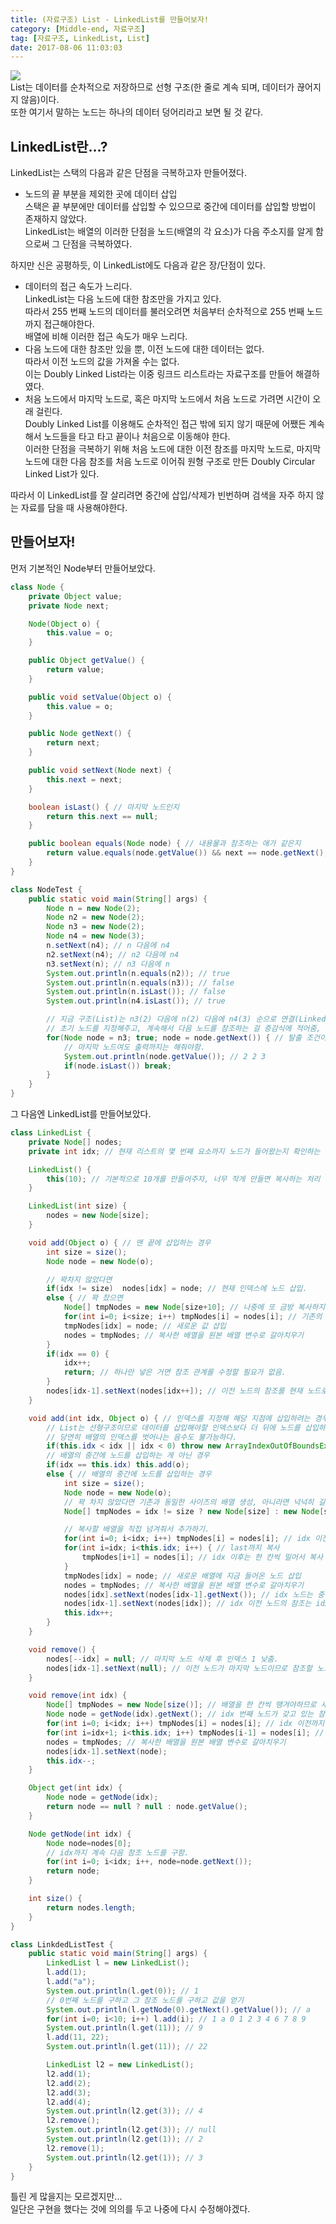 ```yaml
---
title: (자료구조) List - LinkedList를 만들어보자!
category: [Middle-end, 자료구조]
tag: [자료구조, LinkedList, List]
date: 2017-08-06 11:03:03
---
```

![](linked-list-making/thumb.png)  
List는 데이터를 순차적으로 저장하므로 선형 구조(한 줄로 계속 되며, 데이터가 끊어지지 않음)이다.  
또한 여기서 말하는 노드는 하나의 데이터 덩어리라고 보면 될 것 같다.  

## LinkedList란...?
LinkedList는 스택의 다음과 같은 단점을 극복하고자 만들어졌다.  
* 노드의 끝 부분을 제외한 곳에 데이터 삽입  
스택은 끝 부분에만 데이터를 삽입할 수 있으므로 중간에 데이터를 삽입할 방법이 존재하지 않았다.  
LinkedList는 배열의 이러한 단점을 노드(배열의 각 요소)가 다음 주소지를 알게 함으로써 그 단점을 극복하였다.

하지만 신은 공평하듯, 이 LinkedList에도 다음과 같은 장/단점이 있다.  
* 데이터의 접근 속도가 느리다.  
LinkedList는 다음 노드에 대한 참조만을 가지고 있다.  
따라서 255 번째 노드의 데이터를 불러오려면 처음부터 순차적으로 255 번째 노드까지 접근해야한다.  
배열에 비해 이러한 접근 속도가 매우 느리다.  
* 다음 노드에 대한 참조만 있을 뿐, 이전 노드에 대한 데이터는 없다.  
따라서 이전 노드의 값을 가져올 수는 없다.  
이는 Doubly Linked List라는 이중 링크드 리스트라는 자료구조를 만들어 해결하였다.  
* 처음 노드에서 마지막 노드로, 혹은 마지막 노드에서 처음 노드로 가려면 시간이 오래 걸린다.  
Doubly Linked List를 이용해도 순차적인 접근 밖에 되지 않기 때문에 어쨌든 계속해서 노드들을 타고 타고 끝이나 처음으로 이동해야 한다.  
이러한 단점을 극복하기 위해 처음 노드에 대한 이전 참조를 마지막 노드로, 마지막 노드에 대한 다음 참조를 처음 노드로 이어줘 원형 구조로 만든 Doubly Circular Linked List가 있다.

따라서 이 LinkedList를 잘 살리려면 중간에 삽입/삭제가 빈번하며 검색을 자주 하지 않는 자료를 담을 때 사용해야한다.  

## 만들어보자!
먼저 기본적인 Node부터 만들어보았다.  
```java
class Node {
    private Object value;
    private Node next;

    Node(Object o) {
        this.value = o;
    }

    public Object getValue() {
        return value;
    }

    public void setValue(Object o) {
        this.value = o;
    }

    public Node getNext() {
        return next;
    }

    public void setNext(Node next) {
        this.next = next;
    }

    boolean isLast() { // 마지막 노드인지
        return this.next == null;
    }

    public boolean equals(Node node) { // 내용물과 참조하는 애가 같은지
        return value.equals(node.getValue()) && next == node.getNext();
    }
}

class NodeTest {
    public static void main(String[] args) {
        Node n = new Node(2);
        Node n2 = new Node(2);
        Node n3 = new Node(2);
        Node n4 = new Node(3);
        n.setNext(n4); // n 다음에 n4
        n2.setNext(n4); // n2 다음에 n4
        n3.setNext(n); // n3 다음에 n
        System.out.println(n.equals(n2)); // true
        System.out.println(n.equals(n3)); // false
        System.out.println(n.isLast()); // false
        System.out.println(n4.isLast()); // true

        // 지금 구조(List)는 n3(2) 다음에 n(2) 다음에 n4(3) 순으로 연결(Linked)돼있다.
        // 초기 노드를 지정해주고, 계속해서 다음 노드를 참조하는 걸 증감식에 적어줌,
        for(Node node = n3; true; node = node.getNext()) { // 탈출 조건이 있는 무한 반복문
            // 마지막 노드여도 출력까지는 해줘야함.
            System.out.println(node.getValue()); // 2 2 3
            if(node.isLast()) break;
        }
    }
}
```

그 다음엔 LinkedList를 만들어보았다.  
```java
class LinkedList {
    private Node[] nodes;
    private int idx; // 현재 리스트의 몇 번째 요소까지 노드가 들어왔는지 확인하는 변수

    LinkedList() {
        this(10); // 기본적으로 10개를 만들어주자, 너무 작게 만들면 복사하는 처리 비용이 많이 들테니...
    }

    LinkedList(int size) {
        nodes = new Node[size];
    }

    void add(Object o) { // 맨 끝에 삽입하는 경우
        int size = size();
        Node node = new Node(o);

        // 꽉차지 않았다면
        if(idx != size)  nodes[idx] = node; // 현재 인덱스에 노드 삽입.
        else { // 꽉 찼으면
            Node[] tmpNodes = new Node[size+10]; // 나중에 또 금방 복사하지 않게 적절하게 큰 배열을 만들자.
            for(int i=0; i<size; i++) tmpNodes[i] = nodes[i]; // 기존의 값들을 새로운 배열에 복사
            tmpNodes[idx] = node; // 새로운 값 삽입
            nodes = tmpNodes; // 복사한 배열을 원본 배열 변수로 갈아치우기
        }
        if(idx == 0) {
            idx++;
            return; // 하나만 넣은 거면 참조 관계를 수정할 필요가 없음.
        }
        nodes[idx-1].setNext(nodes[idx++]); // 이전 노드의 참조를 현재 노드로 변경
    }

    void add(int idx, Object o) { // 인덱스를 지정해 해당 지점에 삽입하려는 경우
        // List는 선형구조이므로 데이터를 삽입해야할 인덱스보다 더 뒤에 노드를 삽입하는 것은 불가능하다.
        // 당연히 배열의 인덱스를 벗어나는 음수도 불가능하다.
        if(this.idx < idx || idx < 0) throw new ArrayIndexOutOfBoundsException("올바른 인덱스를 입력해주세요!");
        // 배열의 중간에 노드를 삽입하는 게 아닌 경우
        if(idx == this.idx) this.add(o);
        else { // 배열의 중간에 노드를 삽입하는 경우
            int size = size();
            Node node = new Node(o);
            // 꽉 차지 않았다면 기존과 동일한 사이즈의 배열 생성, 아니라면 넉넉히 길이가 10 더 긴 배열 생성.
            Node[] tmpNodes = idx != size ? new Node[size] : new Node[size+10];

            // 복사할 배열을 직접 넘겨줘서 추가하기.
            for(int i=0; i<idx; i++) tmpNodes[i] = nodes[i]; // idx 이전까지는 그대로 복사
            for(int i=idx; i<this.idx; i++) { // last까지 복사
                tmpNodes[i+1] = nodes[i]; // idx 이후는 한 칸씩 밀어서 복사
            }
            tmpNodes[idx] = node; // 새로운 배열에 지금 들어온 노드 삽입
            nodes = tmpNodes; // 복사한 배열을 원본 배열 변수로 갈아치우기
            nodes[idx].setNext(nodes[idx-1].getNext()); // idx 노드는 중간에 끼어들었으므로 idx 노드 이전 노드의 참조를 가리켜야함.
            nodes[idx-1].setNext(nodes[idx]); // idx 이전 노드의 참조는 idx 노드를 가리키고 있어야함.
            this.idx++;
        }
    }

    void remove() {
        nodes[--idx] = null; // 마지막 노드 삭제 후 인덱스 1 낮춤.
        nodes[idx-1].setNext(null); // 이전 노드가 마지막 노드이므로 참조할 노드가 없음.
    }

    void remove(int idx) {
        Node[] tmpNodes = new Node[size()]; // 배열을 한 칸씩 땡겨야하므로 새롭게 배열 생성.
        Node node = getNode(idx).getNext(); // idx 번째 노드가 갖고 있는 참조 노드
        for(int i=0; i<idx; i++) tmpNodes[i] = nodes[i]; // idx 이전까지 복사
        for(int i=idx+1; i<this.idx; i++) tmpNodes[i-1] = nodes[i]; // idx 이후로 또 복사
        nodes = tmpNodes; // 복사한 배열을 원본 배열 변수로 갈아치우기
        nodes[idx-1].setNext(node);
        this.idx--;
    }

    Object get(int idx) {
        Node node = getNode(idx);
        return node == null ? null : node.getValue();
    }

    Node getNode(int idx) {
        Node node=nodes[0];
        // idx까지 계속 다음 참조 노드를 구함.
        for(int i=0; i<idx; i++, node=node.getNext());
        return node;
    }

    int size() {
        return nodes.length;
    }
}

class LinkdedListTest {
    public static void main(String[] args) {
        LinkedList l = new LinkedList();
        l.add(1);
        l.add("a");
        System.out.println(l.get(0)); // 1
        // 0번째 노드를 구하고 그 참조 노드를 구하고 값을 얻기
        System.out.println(l.getNode(0).getNext().getValue()); // a
        for(int i=0; i<10; i++) l.add(i); // 1 a 0 1 2 3 4 6 7 8 9
        System.out.println(l.get(11)); // 9
        l.add(11, 22);
        System.out.println(l.get(11)); // 22

        LinkedList l2 = new LinkedList();
        l2.add(1);
        l2.add(2);
        l2.add(3);
        l2.add(4);
        System.out.println(l2.get(3)); // 4
        l2.remove();
        System.out.println(l2.get(3)); // null
        System.out.println(l2.get(1)); // 2
        l2.remove(1);
        System.out.println(l2.get(1)); // 3
    }
}
```

틀린 게 많을지는 모르겠지만...  
일단은 구현을 했다는 것에 의의를 두고 나중에 다시 수정해야겠다.  